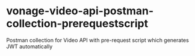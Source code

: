 # vonage-video-api-postman-collection-prerequestscript
Postman collection for Video API with pre-request script which generates JWT automatically

